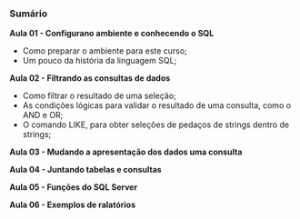 ### Sumário

**Aula 01 - Configurano ambiente e conhecendo o SQL**

- Como preparar o ambiente para este curso;
- Um pouco da história da linguagem SQL;

**Aula 02 - Filtrando as consultas de dados**

- Como filtrar o resultado de uma seleção;
- As condições lógicas para validar o resultado de uma consulta, como o AND e OR;
- O comando LIKE, para obter seleções de pedaços de strings dentro de strings;

**Aula 03 - Mudando a apresentação dos dados uma consulta**

**Aula 04 - Juntando tabelas e consultas**

**Aula 05 - Funções do SQL Server**

**Aula 06 - Exemplos de ralatórios**

